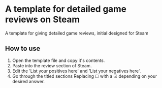 # A template for detailed game reviews on Steam
A template for giving detailed game reviews, initial designed for Steam

## How to use
1. Open the template file and copy it's contents.
2. Paste into the review section of Steam.
3. Edit the 'List your positives here' and 'List your negatives here'.
4. Go through the titled sections Replacing ☐ with a ☑ depending on your desired answer.
